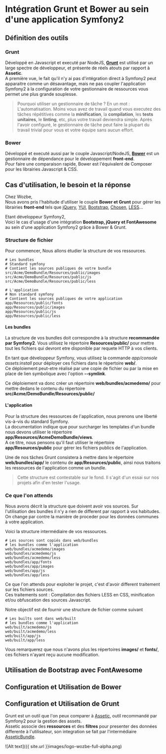 # Intégration Grunt et Bower au sein d'une application Symfony2

## Définition des outils

### Grunt

Développé en Javascript et executé par NodeJS, **[Grunt][grunt]** est utilisé par un large spectre de développeur, et présente de réels atouts par rapport à **Assetic**.  
A première vue, le fait qu'il n'y ai pas d'intégration direct à Symfony2 peut apparaitre comme un désavantage, mais ne pas coupler l'application Symfony2 à la configuration de votre gestionnaire de ressources vous permet une plus grande souplesse.

> Pourquoi utiliser un gestionnaire de tâche ?
> En un mot : L'automatisation. Moins vous avez de travail quand vous executez des tâches répétitives comme la **minification**, la **compilation**, les **tests unitaires**, le **linting**, etc, plus votre travail deviendra simple. Après l'avoir configuré, le gestionnaire de tâche peut faire la plupart du travail trivial pour vous et votre équipe sans aucun effort.

### Bower

Développé et executé aussi par le couple Javascript/NodeJS, **[Bower][bower]** est un gestionnaire de dépendance pour le développement **front-end**.  
Pour faire une comparaison rapide, Bower est l'équivalent de Composer pour les librairies Javascript & CSS.

## Cas d'utilisation, le besoin et la réponse

Chez Wozbe,  
Nous avons pris l'habitude d'utiliser le couple **Bower et Grunt** pour gérer les librairies **front-end** tels que [jQuery][jquery], [YUI][yui], [Bootstrap][bootstrap], [Chosen][chosen], [LESS][less]...

Etant développeur Symfony2,  
Voici le cas d'usage d'une intégration **Bootstrap, jQuery et FontAwesome** au sein d'une application Symfony2 grâce à Bower & Grunt.

### Structure de fichier

Pour commencer,
Nous allons étudier la structure de vos ressources.  

    # Les bundles
    # Standard symfony
    # Contient les sources publiques de votre bundle
    src/Acme/DemoBundle/Resources/public/images
    src/Acme/DemoBundle/Resources/public/js
    src/Acme/DemoBundle/Resources/public/less

    # L'application
    # Non standard symfony
    # Contient les sources publiques de votre application
    app/Resources/public/fonts
    app/Resources/public/images
    app/Resources/public/js
    app/Resources/public/less

#### Les bundles
La structure de vos bundles doit correspondre à la structure **recommandée par Symfony2**. Vous utilisez le répertoire **Resources/public/** pour mettre tout les fichiers qui devront etre disponible par requete HTTP à vos clients.

En tant que développeur Symfony, vous utilisez la commande *app/console assets:install* pour déployer ces fichiers dans le répertoire **web/**.  
Ce déploiement peut-etre réalisé par une copie de fichier ou par la mise en place de lien symbolique avec l'option **--symlink**.

Ce déploiement va donc créer un répertoire **web/bundles/acmedemo/** pour mettre dedans le contenu du répertoire **src/Acme/DemoBundle/Resources/public/**

#### L'application
Pour la structure des ressources de l'application, nous prenons une liberté vis-à-vis du standard Symfony.  
La documentation indique que pour surcharger les templates d'un bundle nous devons utiliser le répertoire **app/Resources/AcmeDemoBundle/views**.  
A ce titre, nous pensons qu'il faut utiliser le répertoire **app/Resources/public** pour gérer les fichiers publics de l'application.

Une de nos tâches Grunt consistera à mettre dans le répertoire **web/bundles/app/** le contenu de **app/Resources/public**, ainsi nous traitons les ressources de l'application comme un bundle.

> Cette structure est contestable sur le fond. Il s'agit d'un essai sur nos projets afin d'en tester l'usage.

### Ce que l'on attends
Nous avons décrit la structure que doivent avoir vos sources. Sur l'utilisation des bundles il n'y a rien de different par rapport à vos habitudes. On change par contre la manière de proceder pour les données communes à votre application.

Voici la structure intermédiaire de vos ressources.

    # Les sources sont copiés dans web/bundles
    # les bundles comme l'application
    web/bundles/acmedemo/images
    web/bundles/acmedemo/js
    web/bundles/acmedemo/less
    web/bundles/app/fonts
    web/bundles/app/images
    web/bundles/app/js
    web/bundles/app/less

Ce que l'on attends pour exploiter le projet, c'est d'avoir different traitement sur les fichiers sources.  
Ces traitements sont : Compilation des fichiers LESS en CSS, minification et/ou obfuscation des sources Javascript.

Notre objectif est de fournir une structure de fichier comme suivant 

    # Les builts sont dans web/built
    # les bundles comme l'application
    web/built/acmedemo/js
    web/built/acmedemo/less
    web/built/app/js
    web/built/app/less

Vous remarquerez que nous n'avons plus les répertoires **images/** et **fonts/**, ces fichiers n'ayant reçu aucune modification.

## Utilisation de Bootstrap avec FontAwesome

## Configuration et Utilisation de Bower

## Configuration et Utilisation de Grunt



Grunt est un outil que l'on peux comparer à [Assetic](http://symfony.com/fr/doc/current/cookbook/assetic/index.html), outil recommandé par Symfony2 pour la gestion des assets.  
Assetic associe des **ressources** et des **filtres** pour presenter des données differente à l'utilisateur, son integration se fait par l'intermédiaire [AsseticBundle](https://github.com/symfony/AsseticBundle).


![Alt text]({{ site.url }}images/logo-wozbe-full-alpha.png)

[jquery]: http://jquery.com/  "jQuery"
[yui]: http://yuilibrary.com/  "YUI"
[bootstrap]: http://getbootstrap.com/  "Twitter Bootstrap"
[chosen]: http://harvesthq.github.io/chosen/  "Chosen"
[less]: http://lesscss.org/  "LESScss"
[grunt]: http://gruntjs.com/  "GruntJS"
[bower]: https://github.com/bower/bower  "Bower"
